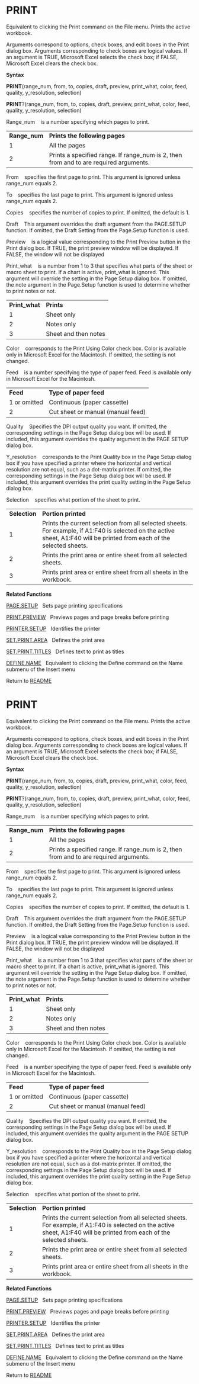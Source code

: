 # PRINT

Equivalent to clicking the Print command on the File menu. Prints the
active workbook.

Arguments correspond to options, check boxes, and edit boxes in the
Print dialog box. Arguments corresponding to check boxes are logical
values. If an argument is TRUE, Microsoft Excel selects the check box;
if FALSE, Microsoft Excel clears the check box.

**Syntax**

**PRINT**(range\_num, from, to, copies, draft, preview, print\_what,
color, feed, quality, y\_resolution, selection)

**PRINT**?(range\_num, from, to, copies, draft, preview, print\_what,
color, feed, quality, y\_resolution, selection)

Range\_num&nbsp;&nbsp;&nbsp;&nbsp;is a number specifying which pages to
print.

|                |                                                                                        |
| -------------- | -------------------------------------------------------------------------------------- |
| **Range\_num** | **Prints the following pages**                                                         |
| 1              | All the pages                                                                          |
| 2              | Prints a specified range. If range\_num is 2, then from and to are required arguments. |

From&nbsp;&nbsp;&nbsp;&nbsp;specifies the first page to print. This
argument is ignored unless range\_num equals 2.

To&nbsp;&nbsp;&nbsp;&nbsp;specifies the last page to print. This
argument is ignored unless range\_num equals 2.

Copies&nbsp;&nbsp;&nbsp;&nbsp;specifies the number of copies to print.
If omitted, the default is 1.

Draft&nbsp;&nbsp;&nbsp;&nbsp;This argument overrides the draft argument
from the PAGE.SETUP function. If omitted, the Draft Setting from the
Page.Setup function is used.

Preview&nbsp;&nbsp;&nbsp;&nbsp;is a logical value corresponding to the
Print Preview button in the Print dialog box. If TRUE, the print preview
window will be displayed. If FALSE, the window will not be displayed

Print\_what&nbsp;&nbsp;&nbsp;&nbsp;is a number from 1 to 3 that
specifies what parts of the sheet or macro sheet to print. If a chart is
active, print\_what is ignored. This argument will override the setting
in the Page Setup dialog box. If omitted, the note argument in the
Page.Setup function is used to determine whether to print notes or not.

|                 |                      |
| --------------- | -------------------- |
| **Print\_what** | **Prints**           |
| 1               | Sheet only           |
| 2               | Notes only           |
| 3               | Sheet and then notes |

Color&nbsp;&nbsp;&nbsp;&nbsp;corresponds to the Print Using Color check
box. Color is available only in Microsoft Excel for the Macintosh. If
omitted, the setting is not changed.

Feed&nbsp;&nbsp;&nbsp;&nbsp;is a number specifying the type of paper
feed. Feed is available only in Microsoft Excel for the Macintosh.

|              |                                   |
| ------------ | --------------------------------- |
| **Feed**     | **Type of paper feed**            |
| 1 or omitted | Continuous (paper cassette)       |
| 2            | Cut sheet or manual (manual feed) |

Quality&nbsp;&nbsp;&nbsp;&nbsp;Specifies the DPI output quality you
want. If omitted, the corresponding settings in the Page Setup dialog
box will be used. If included, this argument overrides the quality
argument in the PAGE SETUP dialog box.

Y\_resolution&nbsp;&nbsp;&nbsp;&nbsp;corresponds to the Print Quality
box in the Page Setup dialog box if you have specified a printer where
the horizontal and vertical resolution are not equal, such as a
dot-matrix printer. If omitted, the corresponding settings in the Page
Setup dialog box will be used. If included, this argument overrides the
print quality setting in the Page Setup dialog box.

Selection&nbsp;&nbsp;&nbsp;&nbsp;specifies what portion of the sheet to
print.

|               |                                                                                                                                                                         |
| ------------- | ----------------------------------------------------------------------------------------------------------------------------------------------------------------------- |
| **Selection** | **Portion printed**                                                                                                                                                     |
| 1             | Prints the current selection from all selected sheets. For example, if A1:F40 is selected on the active sheet, A1:F40 will be printed from each of the selected sheets. |
| 2             | Prints the print area or entire sheet from all selected sheets.                                                                                                         |
| 3             | Prints print area or entire sheet from all sheets in the workbook.                                                                                                      |

**Related Functions**

[PAGE.SETUP](PAGE.SETUP.md)&nbsp;&nbsp;&nbsp;Sets page printing specifications

[PRINT.PREVIEW](PRINT.PREVIEW.md)&nbsp;&nbsp;&nbsp;Previews pages and page breaks before
printing

[PRINTER.SETUP](PRINTER.SETUP.md)&nbsp;&nbsp;&nbsp;Identifies the printer

[SET.PRINT.AREA](SET.PRINT.AREA.md)&nbsp;&nbsp;&nbsp;Defines the print area

[SET.PRINT.TITLES](SET.PRINT.TITLES.md)&nbsp;&nbsp;&nbsp;Defines text to print as titles

[DEFINE.NAME](DEFINE.NAME.md)&nbsp;&nbsp;&nbsp;Equivalent to clicking the Define command
on the Name submenu of the Insert menu



Return to [README](README.md#P)

# PRINT

Equivalent to clicking the Print command on the File menu. Prints the
active workbook.

Arguments correspond to options, check boxes, and edit boxes in the
Print dialog box. Arguments corresponding to check boxes are logical
values. If an argument is TRUE, Microsoft Excel selects the check box;
if FALSE, Microsoft Excel clears the check box.

**Syntax**

**PRINT**(range\_num, from, to, copies, draft, preview, print\_what,
color, feed, quality, y\_resolution, selection)

**PRINT**?(range\_num, from, to, copies, draft, preview, print\_what,
color, feed, quality, y\_resolution, selection)

Range\_num&nbsp;&nbsp;&nbsp;&nbsp;is a number specifying which pages to
print.

|                |                                                                                        |
| -------------- | -------------------------------------------------------------------------------------- |
| **Range\_num** | **Prints the following pages**                                                         |
| 1              | All the pages                                                                          |
| 2              | Prints a specified range. If range\_num is 2, then from and to are required arguments. |

From&nbsp;&nbsp;&nbsp;&nbsp;specifies the first page to print. This
argument is ignored unless range\_num equals 2.

To&nbsp;&nbsp;&nbsp;&nbsp;specifies the last page to print. This
argument is ignored unless range\_num equals 2.

Copies&nbsp;&nbsp;&nbsp;&nbsp;specifies the number of copies to print.
If omitted, the default is 1.

Draft&nbsp;&nbsp;&nbsp;&nbsp;This argument overrides the draft argument
from the PAGE.SETUP function. If omitted, the Draft Setting from the
Page.Setup function is used.

Preview&nbsp;&nbsp;&nbsp;&nbsp;is a logical value corresponding to the
Print Preview button in the Print dialog box. If TRUE, the print preview
window will be displayed. If FALSE, the window will not be displayed

Print\_what&nbsp;&nbsp;&nbsp;&nbsp;is a number from 1 to 3 that
specifies what parts of the sheet or macro sheet to print. If a chart is
active, print\_what is ignored. This argument will override the setting
in the Page Setup dialog box. If omitted, the note argument in the
Page.Setup function is used to determine whether to print notes or not.

|                 |                      |
| --------------- | -------------------- |
| **Print\_what** | **Prints**           |
| 1               | Sheet only           |
| 2               | Notes only           |
| 3               | Sheet and then notes |

Color&nbsp;&nbsp;&nbsp;&nbsp;corresponds to the Print Using Color check
box. Color is available only in Microsoft Excel for the Macintosh. If
omitted, the setting is not changed.

Feed&nbsp;&nbsp;&nbsp;&nbsp;is a number specifying the type of paper
feed. Feed is available only in Microsoft Excel for the Macintosh.

|              |                                   |
| ------------ | --------------------------------- |
| **Feed**     | **Type of paper feed**            |
| 1 or omitted | Continuous (paper cassette)       |
| 2            | Cut sheet or manual (manual feed) |

Quality&nbsp;&nbsp;&nbsp;&nbsp;Specifies the DPI output quality you
want. If omitted, the corresponding settings in the Page Setup dialog
box will be used. If included, this argument overrides the quality
argument in the PAGE SETUP dialog box.

Y\_resolution&nbsp;&nbsp;&nbsp;&nbsp;corresponds to the Print Quality
box in the Page Setup dialog box if you have specified a printer where
the horizontal and vertical resolution are not equal, such as a
dot-matrix printer. If omitted, the corresponding settings in the Page
Setup dialog box will be used. If included, this argument overrides the
print quality setting in the Page Setup dialog box.

Selection&nbsp;&nbsp;&nbsp;&nbsp;specifies what portion of the sheet to
print.

|               |                                                                                                                                                                         |
| ------------- | ----------------------------------------------------------------------------------------------------------------------------------------------------------------------- |
| **Selection** | **Portion printed**                                                                                                                                                     |
| 1             | Prints the current selection from all selected sheets. For example, if A1:F40 is selected on the active sheet, A1:F40 will be printed from each of the selected sheets. |
| 2             | Prints the print area or entire sheet from all selected sheets.                                                                                                         |
| 3             | Prints print area or entire sheet from all sheets in the workbook.                                                                                                      |

**Related Functions**

[PAGE.SETUP](PAGE.SETUP.md)&nbsp;&nbsp;&nbsp;Sets page printing specifications

[PRINT.PREVIEW](PRINT.PREVIEW.md)&nbsp;&nbsp;&nbsp;Previews pages and page breaks before
printing

[PRINTER.SETUP](PRINTER.SETUP.md)&nbsp;&nbsp;&nbsp;Identifies the printer

[SET.PRINT.AREA](SET.PRINT.AREA.md)&nbsp;&nbsp;&nbsp;Defines the print area

[SET.PRINT.TITLES](SET.PRINT.TITLES.md)&nbsp;&nbsp;&nbsp;Defines text to print as titles

[DEFINE.NAME](DEFINE.NAME.md)&nbsp;&nbsp;&nbsp;Equivalent to clicking the Define command
on the Name submenu of the Insert menu



Return to [README](README.md#P)

